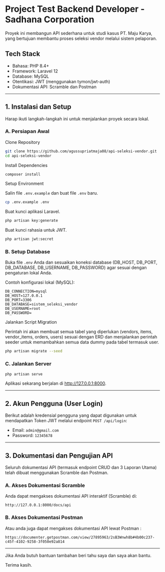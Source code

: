 # Project Test Backend Developer - Sadhana Corporation

Proyek ini membangun API sederhana untuk studi kasus PT. Maju Karya, yang bertujuan membantu proses seleksi vendor melalui sistem pelaporan.

## Tech Stack

-   Bahasa: PHP 8.4+
-   Framework: Laravel 12
-   Database: MySQL
-   Otentikasi: JWT (menggunakan tymon/jwt-auth)
-   Dokumentasi API: Scramble dan Postman

---

## 1. Instalasi dan Setup

Harap ikuti langkah-langkah ini untuk menjalankan proyek secara lokal.

### A. Persiapan Awal

Clone Repository

```bash
git clone https://github.com/agussupriatmaja08/api-seleksi-vendor.git
cd api-seleksi-vendor
```

Install Dependencies

```bash
composer install
```

Setup Environment

Salin file `.env.example` dan buat file `.env` baru.

```bash
cp .env.example .env
```

Buat kunci aplikasi Laravel.

```bash
php artisan key:generate
```

Buat kunci rahasia untuk JWT.

```bash
php artisan jwt:secret
```

### B. Setup Database

Buka file `.env` Anda dan sesuaikan koneksi database (DB_HOST, DB_PORT, DB_DATABASE, DB_USERNAME, DB_PASSWORD) agar sesuai dengan pengaturan lokal Anda.

Contoh konfigurasi lokal (MySQL):

```
DB_CONNECTION=mysql
DB_HOST=127.0.0.1
DB_PORT=3306
DB_DATABASE=sistem_seleksi_vendor
DB_USERNAME=root
DB_PASSWORD=
```

Jalankan Script Migration

Perintah ini akan membuat semua tabel yang diperlukan (vendors, items, vendor_items, orders, users) sesuai dengan ERD dan menjalankan perintah seeder untuk memambahkan semua data dummy pada tabel termasuk user.

```bash
php artisan migrate --seed
```

### C. Jalankan Server

```bash
php artisan serve
```

Aplikasi sekarang berjalan di http://127.0.0.1:8000.

---

## 2. Akun Pengguna (User Login)

Berikut adalah kredensial pengguna yang dapat digunakan untuk mendapatkan Token JWT melalui endpoint `POST /api/login`:

-   Email: `admin@gmail.com`
-   Password: `12345678`

---

## 3. Dokumentasi dan Pengujian API

Seluruh dokumentasi API (termasuk endpoint CRUD dan 3 Laporan Utama) telah dibuat menggunakan Scramble dan Postman.

### A. Akses Dokumentasi Scramble

Anda dapat mengakses dokumentasi API interaktif (Scramble) di:

```
http://127.0.0.1:8000/docs/api
```

### B. Akses Dokumentasi Postman

Atau anda juga dapat mengakses dokumentasi API lewat Postman :

```
https://documenter.getpostman.com/view/27895963/2sB3Wnwh8b#4b00c237-c45f-4102-9258-3f050e92a814
```

---

Jika Anda butuh bantuan tambahan beri tahu saya dan saya akan bantu.

Terima kasih.
